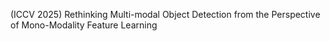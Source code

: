 (ICCV 2025) Rethinking Multi-modal Object Detection from the Perspective of Mono-Modality Feature Learning
